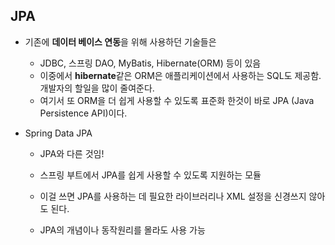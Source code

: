 ## JPA

- 기존에 **데이터 베이스 연동**을 위해 사용하던 기술들은

  - JDBC, 스프링 DAO, MyBatis, Hibernate(ORM) 등이 있음
  - 이중에서 **hibernate**같은 ORM은 애플리케이션에서 사용하는 SQL도 제공함. 개발자의 할일을 많이 줄여준다.
  - 여기서 또 ORM을 더 쉽게 사용할 수 있도록 표준화 한것이 바로 JPA (Java Persistence API)이다.

- Spring Data JPA

  - JPA와 다른 것임!

  - 스프링 부트에서 JPA를 쉽게 사용할 수 있도록 지원하는 모듈
  - 이걸 쓰면 JPA를 사용하는 데 필요한 라이브러리나 XML 설정을 신경쓰지 않아도 된다.
  - JPA의 개념이나 동작원리를 몰라도 사용 가능

